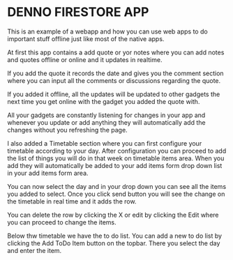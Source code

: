 DENNO FIRESTORE APP
=============
This is an example of a webapp and how you can use web apps to do important stuff offline just like most of the native apps.

At first this app contains a add quote or yor notes where you can add notes and quotes offline or online and it updates in realtime.

If you add the quote it records the date and gives you the comment section where you can input all the comments or discussions regarding the quote.

If you added it offline, all the updates will be updated to other gadgets the next time you get online with the gadget you added the quote with.

All your gadgets are constantly listening for changes in your app and whenever you update or add anything they will automatically add the changes without you refreshing the page.

I also added a Timetable section where you can first configure your timetable according to your day. After configuration you can proceed to add the list of things you will do in that week on timetable items area. When you add they will automatically be added to your add items form drop down list in your add items form area.

You can now select the day and in your drop down you can see all the items you added to select. Once you click send button you will see the change on the timetable in real time and it adds the row.

You can delete the row by clicking the X or edit by clicking the Edit where you can proceed to change the items.

Below thw timetable we have the to do list. You can add a new to do list by clicking the Add ToDo Item button on the topbar. There you select the day and enter the item.
